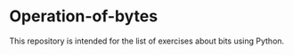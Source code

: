 # Operation-of-bytes
This repository is intended for the list of exercises about bits using Python.
